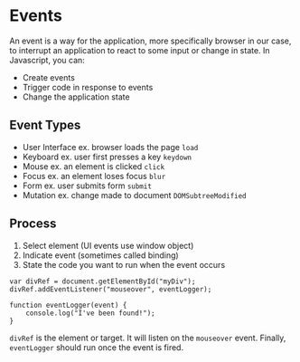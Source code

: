 # Events

An event is a way for the application, more specifically browser in our case, to interrupt an application to react to some input or change in state. In Javascript, you can:

* Create events
* Trigger code in response to events
* Change the application state

## Event Types

* User Interface ex. browser loads the page `load`
* Keyboard ex. user first presses a key `keydown`
* Mouse ex. an element is clicked `click`
* Focus ex. an element loses focus `blur`
* Form ex. user submits form `submit`
* Mutation ex. change made to document `DOMSubtreeModified`

## Process

1. Select element (UI events use window object)
2. Indicate event (sometimes called binding)
3. State the code you want to run when the event occurs

```
var divRef = document.getElementById("myDiv");
divRef.addEventListener("mouseover", eventLogger);

function eventLogger(event) {
	console.log("I've been found!");
} 
```

`divRef` is the element or target. It will listen on the `mouseover` event. Finally, `eventLogger` should run once the event is fired. 
